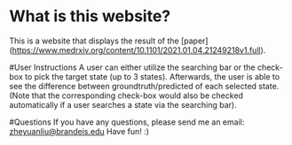 # What is this website?
This is a website that displays the result of the [paper] (https://www.medrxiv.org/content/10.1101/2021.01.04.21249218v1.full).

#User Instructions
A user can either utilize the searching bar or the check-box to pick the target state (up to 3 states). Afterwards, the user is able to see the difference between groundtruth/predicted of each selected state. (Note that the corresponding check-box would also be checked automatically if a user searches a state via the searching bar). 

#Questions
If you have any questions, please send me an email: zheyuanliu@brandeis.edu
Have fun! :)
